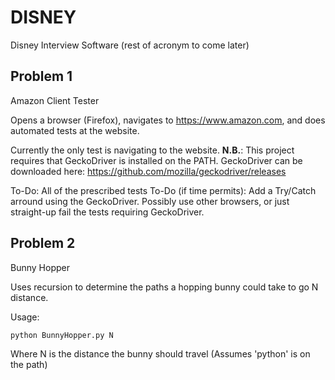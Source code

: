 # DISNEY
Disney Interview Software (rest of acronym to come later)

## Problem 1
Amazon Client Tester

Opens a browser (Firefox), navigates to https://www.amazon.com, and does automated tests at the website.

Currently the only test is navigating to the website.
**N.B.**: This project requires that GeckoDriver is installed on the PATH. GeckoDriver can be downloaded here: https://github.com/mozilla/geckodriver/releases

To-Do: All of the prescribed tests
To-Do (if time permits): Add a Try/Catch arround using the GeckoDriver. Possibly use other browsers, or just straight-up fail the tests requiring GeckoDriver. 

## Problem 2
Bunny Hopper

Uses recursion to determine the paths a hopping bunny could take to go N distance.

Usage: 
```
python BunnyHopper.py N
```
Where N is the distance the bunny should travel
(Assumes 'python' is on the path)